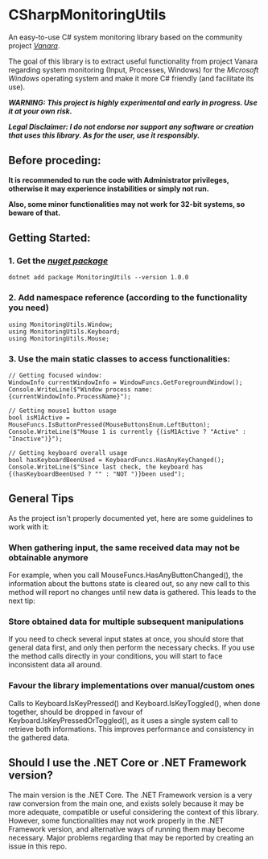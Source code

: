 # CSharpMonitoringUtils

An easy-to-use C# system monitoring library based on the community project [*Vanara*](https://github.com/dahall/vanara). 

The goal of this library is to extract useful functionality from project Vanara regarding system monitoring (Input, Processes, Windows) for the *Microsoft Windows* operating system and make it more C# friendly (and facilitate its use).

***WARNING: This project is highly experimental and early in progress. Use it at your own risk.***

***Legal Disclaimer: I do not endorse nor support any software or creation that uses this library. As for the user, use it responsibly.***



## Before proceding:

**It is recommended to run the code with Administrator privileges, otherwise it may experience instabilities or simply not run.**

**Also, some minor functionalities may not work for 32-bit systems, so beware of that.**



## Getting Started:

### 1. Get the [*nuget package*](https://www.nuget.org/packages/MonitoringUtils/)

```
dotnet add package MonitoringUtils --version 1.0.0
```

### 2. Add namespace reference (according to the functionality you need)

```
using MonitoringUtils.Window;
using MonitoringUtils.Keyboard;
using MonitoringUtils.Mouse;
```

### 3. Use the main static classes to access functionalities:

```
// Getting focused window:
WindowInfo currentWindowInfo = WindowFuncs.GetForegroundWindow();
Console.WriteLine($"Window process name: {currentWindowInfo.ProcessName}");

// Getting mouse1 button usage
bool isM1Active = MouseFuncs.IsButtonPressed(MouseButtonsEnum.LeftButton);
Console.WriteLine($"Mouse 1 is currently {(isM1Active ? "Active" : "Inactive")}");

// Getting keyboard overall usage
bool hasKeyboardBeenUsed = KeyboardFuncs.HasAnyKeyChanged();
Console.WriteLine($"Since last check, the keyboard has {(hasKeyboardBeenUsed ? "" : "NOT ")}been used");
```


## General Tips

As the project isn't properly documented yet, here are some guidelines to work with it:

### When gathering input, the same received data may not be obtainable anymore

For example, when you call MouseFuncs.HasAnyButtonChanged(), the information about the buttons state is cleared out, so any new call to this method will report no changes until new data is gathered. This leads to the next tip:

### Store obtained data for multiple subsequent manipulations

If you need to check several input states at once, you should store that general data first, and only then perform the necessary checks. If you use the method calls directly in your conditions, you will start to face inconsistent data all around.

### Favour the library implementations over manual/custom ones

Calls to Keyboard.IsKeyPressed() and Keyboard.IsKeyToggled(), when done together, should be dropped in favour of Keyboard.IsKeyPressedOrToggled(), as it uses a single system call to retrieve both informations. This improves performance and consistency in the gathered data.


## Should I use the .NET Core or .NET Framework version?

The main version is the .NET Core. The .NET Framework version is a very raw conversion from the main one, and exists solely because it may be more adequate, compatible or useful considering the context of this library. However, some functionalities may not work properly in the .NET Framework version, and alternative ways of running them may become necessary. Major problems regarding that may be reported by creating an issue in this repo.
